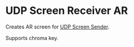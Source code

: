 # UDP Screen Receiver AR

Creates AR screen for [UDP Screen Sender](https://github.com/niusounds/screen-sender-android).

Supports chroma key.
